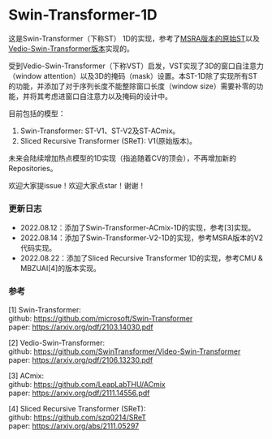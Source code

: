 # Swin-Transformer-1D

这是Swin-Transformer（下称ST） 1D的实现，参考了[MSRA版本的原始ST](https://github.com/microsoft/Swin-Transformer)以及[Vedio-Swin-Transformer版本](https://github.com/SwinTransformer/Video-Swin-Transformer)实现的。

受到Vedio-Swin-Transformer（下称VST）启发，VST实现了3D的窗口自注意力（window attention）以及3D的掩码（mask）设置。本ST-1D除了实现所有ST的功能，并添加了对于序列长度不能整除窗口长度（window size）需要补零的功能，并将其考虑进窗口自注意力以及掩码的设计中。

目前包括的模型：
1. Swin-Transformer: ST-V1、ST-V2及ST-ACmix。
2. Sliced Recursive Transformer (SReT): V1(原始版本)。

未来会陆续增加热点模型的1D实现（指追随着CV的顶会），不再增加新的Repositories。

欢迎大家提issue！欢迎大家点star！谢谢！

### 更新日志
- 2022.08.12：添加了Swin-Transformer-ACmix-1D的实现，参考[3]实现。
- 2022.08.14：添加了Swin-Transformer-V2-1D的实现，参考MSRA版本的V2代码实现。
- 2022.08.22：添加了Sliced Recursive Transformer 1D的实现，参考CMU & MBZUAI[4]的版本实现。

### 参考

[1] Swin-Transformer: <br />
github: https://github.com/microsoft/Swin-Transformer <br />
paper: https://arxiv.org/pdf/2103.14030.pdf

[2] Vedio-Swin-Transformer: <br />
github: https://github.com/SwinTransformer/Video-Swin-Transformer<br />
paper: https://arxiv.org/pdf/2106.13230.pdf

[3] ACmix: <br />
github: https://github.com/LeapLabTHU/ACmix <br />
paper: https://arxiv.org/pdf/2111.14556.pdf

[4] Sliced Recursive Transformer (SReT): <br />
github: https://github.com/szq0214/SReT <br />
paper: https://arxiv.org/abs/2111.05297
